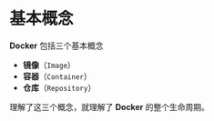 # 基本概念

**Docker** 包括三个基本概念
* **镜像**（`Image`）
* **容器**（`Container`）
* **仓库**（`Repository`）

理解了这三个概念，就理解了 **Docker** 的整个生命周期。

<Catalog />